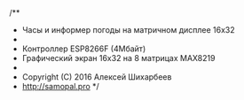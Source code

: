 /**
* Часы и информер погоды на матричном дисплее 16x32
* 
* Контроллер ESP8266F (4Мбайт)
* Графический экран 16x32 на 8 матрицах MAX8219
* 
* Copyright (C) 2016 Алексей Шихарбеев
* http://samopal.pro
*/
